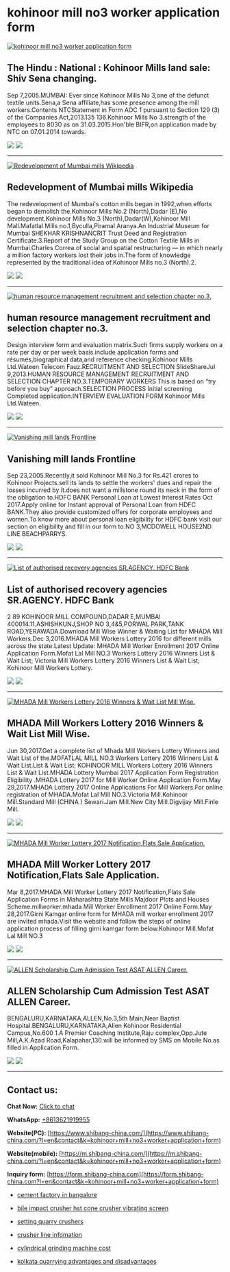 # kohinoor mill no3 worker application form

<a href="https://swt.shibang-china.com/?l=en&img&k=kohinoor+mill+no3+worker+application+form" target="_blank">![kohinoor mill no3 worker application form](http://static.shibang-china.com/all-800x300/88.jpg)</a>

## The Hindu : National : Kohinoor Mills land sale: Shiv Sena changing.
Sep 7,2005.MUMBAI: Ever since Kohinoor Mills No 3,one of the defunct textile units.Sena,a Sena affiliate,has some presence among the mill workers.Contents NTCStatement in Form AOC 1 pursuant to Section 129 (3) of the Companies Act,2013.135 136.Kohinoor Mills No 3.strength of the employees to 8030 as on 31.03.2015.Hon&#39;ble BIFR,on application made by NTC on 07.01.2014 towards.


<a href="https://whatsapp.shibangsoft.com/WhatsApp.php" target="_blank" title="WhatsApp">![](http://static.shibang-china.com/icon/whatsapp.png)</a> <a href="https://swt.shibang-china.com/?l=en&icon&k=kohinoor+mill+no3+worker+application+form" target="_blank">![](http://static.shibang-china.com/icon/chat-en.png)</a>

---

<a href="https://swt.shibang-china.com/?l=en&img&k=kohinoor+mill+no3+worker+application+form" target="_blank">![Redevelopment of Mumbai mills Wikipedia](http://static.shibang-china.com/all-800x300/413.jpg)</a>

## Redevelopment of Mumbai mills Wikipedia
The redevelopment of Mumbai&#39;s cotton mills began in 1992,when efforts began to demolish the.Kohinoor Mills No.2 (North),Dadar (E),No development.Kohinoor Mills No.3 (North),Dadar(W),Kohinoor Mill Mall.Mafatlal Mills no.1,Byculla,Piramal Aranya.An Industrial Museum for Mumbai SHEKHAR KRISHNANCRIT Trust Deed and Registration Certificate.3.Report of the Study Group on the Cotton Textile Mills in Mumbai.Charles Correa.of social and spatial restructuring — in which nearly a million factory workers lost their jobs in.The form of knowledge represented by the traditional idea of.Kohinoor Mills no.3 (North).2.


<a href="https://whatsapp.shibangsoft.com/WhatsApp.php" target="_blank" title="WhatsApp">![](http://static.shibang-china.com/icon/whatsapp.png)</a> <a href="https://swt.shibang-china.com/?l=en&icon&k=kohinoor+mill+no3+worker+application+form" target="_blank">![](http://static.shibang-china.com/icon/chat-en.png)</a>

---

<a href="https://swt.shibang-china.com/?l=en&img&k=kohinoor+mill+no3+worker+application+form" target="_blank">![human resource management recruitment and selection chapter no.3.](http://static.shibang-china.com/all-800x300/657.jpg)</a>

## human resource management recruitment and selection chapter no.3.
Design interview form and evaluation matrix.Such firms supply workers on a rate per day or per week basis.include application forms and résumés,biographical data,and reference checking.Kohinoor Mills Ltd.Wateen Telecom Fauz.RECRUITMENT AND SELECTION SlideShareJul 9,2013.HUMAN RESOURCE MANAGEMENT RECRUITMENT AND SELECTION CHAPTER NO.3.TEMPORARY WORKERS This is based on “try before you buy” approach.SELECTION PROCESS Initial screening Completed application.INTERVIEW EVALUATION FORM Kohinoor Mills Ltd.Wateen.


<a href="https://whatsapp.shibangsoft.com/WhatsApp.php" target="_blank" title="WhatsApp">![](http://static.shibang-china.com/icon/whatsapp.png)</a> <a href="https://swt.shibang-china.com/?l=en&icon&k=kohinoor+mill+no3+worker+application+form" target="_blank">![](http://static.shibang-china.com/icon/chat-en.png)</a>

---

<a href="https://swt.shibang-china.com/?l=en&img&k=kohinoor+mill+no3+worker+application+form" target="_blank">![Vanishing mill lands Frontline](http://static.shibang-china.com/all-800x300/181.jpg)</a>

## Vanishing mill lands Frontline
Sep 23,2005.Recently,it sold Kohinoor Mill No.3 for Rs.421 crores to Kohinoor Projects.sell its lands to settle the workers&#39; dues and repair the losses incurred by it.does not want a millstone round its neck in the form of the obligation to.HDFC BANK Personal Loan at Lowest Interest Rates Oct 2017.Apply online for Instant approval of Personal Loan from HDFC BANK.They also provide customized offers for corporate employees and women.To know more about personal loan eligibility for HDFC bank visit our section on eligibility and fill in our form to.NO 3,MCDOWELL HOUSE2ND LINE BEACHPARRYS.


<a href="https://whatsapp.shibangsoft.com/WhatsApp.php" target="_blank" title="WhatsApp">![](http://static.shibang-china.com/icon/whatsapp.png)</a> <a href="https://swt.shibang-china.com/?l=en&icon&k=kohinoor+mill+no3+worker+application+form" target="_blank">![](http://static.shibang-china.com/icon/chat-en.png)</a>

---

<a href="https://swt.shibang-china.com/?l=en&img&k=kohinoor+mill+no3+worker+application+form" target="_blank">![List of authorised recovery agencies SR.AGENCY. HDFC Bank](http://static.shibang-china.com/all-800x300/672.jpg)</a>

## List of authorised recovery agencies SR.AGENCY. HDFC Bank
2 89 KOHINOOR MILL COMPOUND,DADAR E,MUMBAI 400014.11.ASHISHKUNJ,SHOP NO 3,4&amp;5,PORWAL PARK,TANK ROAD,YERAWADA.Download Mill Wise Winner &amp; Waiting List for MHADA Mill Workers.Dec 3,2016.MHADA Mill Workers Lottery 2016 for different mills across the state.Latest Update: MHADA Mill Worker Enrollment 2017 Online Application Form.Mofat Lal Mill NO.3 Workers Lottery 2016 Winners List &amp; Wait List; Victoria Mill Workers Lottery 2016 Winners List &amp; Wait List; Kohinoor Mill Workers Lottery.


<a href="https://whatsapp.shibangsoft.com/WhatsApp.php" target="_blank" title="WhatsApp">![](http://static.shibang-china.com/icon/whatsapp.png)</a> <a href="https://swt.shibang-china.com/?l=en&icon&k=kohinoor+mill+no3+worker+application+form" target="_blank">![](http://static.shibang-china.com/icon/chat-en.png)</a>

---

<a href="https://swt.shibang-china.com/?l=en&img&k=kohinoor+mill+no3+worker+application+form" target="_blank">![MHADA Mill Workers Lottery 2016 Winners &amp; Wait List Mill Wise.](http://static.shibang-china.com/all-800x300/1181.jpg)</a>

## MHADA Mill Workers Lottery 2016 Winners &amp; Wait List Mill Wise.
Jun 30,2017.Get a complete list of Mhada Mill Workers Lottery Winners and Wait List of the.MOFATLAL MILL NO.3 Workers Lottery 2016 Winners List &amp; Wait List.List &amp; Wait List; KOHINOOR MILL Workers Lottery 2016 Winners List &amp; Wait List.MHADA Lottery Mumbai 2017 Application Form Registration Eligibility .MHADA Lottery 2017 for Mill Worker Online Application Form.May 29,2017.MHADA Lottery 2017 Online Applications For Mill Workers.For online registration of MHADA.Mofat Lal Mill NO.3.Victoria Mill.Kohinoor Mill.Standard Mill (CHINA ) Sewari.Jam Mill.New City Mill.Digvijay Mill.Finle Mill.


<a href="https://whatsapp.shibangsoft.com/WhatsApp.php" target="_blank" title="WhatsApp">![](http://static.shibang-china.com/icon/whatsapp.png)</a> <a href="https://swt.shibang-china.com/?l=en&icon&k=kohinoor+mill+no3+worker+application+form" target="_blank">![](http://static.shibang-china.com/icon/chat-en.png)</a>

---

<a href="https://swt.shibang-china.com/?l=en&img&k=kohinoor+mill+no3+worker+application+form" target="_blank">![MHADA Mill Worker Lottery 2017 Notification,Flats Sale Application.](http://static.shibang-china.com/all-800x300/520.jpg)</a>

## MHADA Mill Worker Lottery 2017 Notification,Flats Sale Application.
Mar 8,2017.MHADA Mill Worker Lottery 2017 Notification,Flats Sale Application Forms in Maharashtra State Mills Majdoor Plots and Houses Scheme.millworker.mhada Mill Worker Enrollment 2017 Online Form.May 28,2017.Girni Kamgar online form for MHADA mill worker enrollment 2017 are invited mhada.Visit the website and follow the steps of online application process of filling girni kamgar form below.Kohinoor Mill.Mofat Lal Mill NO.3


<a href="https://whatsapp.shibangsoft.com/WhatsApp.php" target="_blank" title="WhatsApp">![](http://static.shibang-china.com/icon/whatsapp.png)</a> <a href="https://swt.shibang-china.com/?l=en&icon&k=kohinoor+mill+no3+worker+application+form" target="_blank">![](http://static.shibang-china.com/icon/chat-en.png)</a>

---

<a href="https://swt.shibang-china.com/?l=en&img&k=kohinoor+mill+no3+worker+application+form" target="_blank">![ALLEN Scholarship Cum Admission Test ASAT ALLEN Career.](http://static.shibang-china.com/all-800x300/124.jpg)</a>

## ALLEN Scholarship Cum Admission Test ASAT ALLEN Career.
BENGALURU,KARNATAKA,ALLEN,No.3,5th Main,Near Baptist Hospital.BENGALURU,KARNATAKA,Allen Kohinoor Residential Campus,No.600 1.A Premier Coaching Institute,Raju complex,Opp.Jute Mill,A.K.Azad Road,Kalapahar,130.will be informed by SMS on Mobile No.as filled in Application Form.

<a href="https://whatsapp.shibangsoft.com/WhatsApp.php" target="_blank" title="WhatsApp">![](http://static.shibang-china.com/icon/whatsapp.png)</a> <a href="https://swt.shibang-china.com/?l=en&icon&k=kohinoor+mill+no3+worker+application+form" target="_blank">![](http://static.shibang-china.com/icon/chat-en.png)</a>

---
## Contact us:

**Chat Now:** [Click to chat](https://swt.shibang-china.com?l=en&contact&k=kohinoor+mill+no3+worker+application+form)

**WhatsApp:**  [+8613621919955](https://whatsapp.shibangsoft.com/WhatsApp.php)

**Website(PC):** [https://www.shibang-china.com/](https://www.shibang-china.com/?l=en&contact&k=kohinoor+mill+no3+worker+application+form)

**Website(mobile):** [https://m.shibang-china.com/](https://m.shibang-china.com/?l=en&contact&k=kohinoor+mill+no3+worker+application+form)

**Inquiry form:** [https://form.shibang-china.com](https://form.shibang-china.com?l=en&contact&k=kohinoor+mill+no3+worker+application+form)

* [cement factory in bangalore](../128/cement%20factory%20in%20bangalore.md)

* [bile impact crusher hst cone crusher vibrating screen](../134/bile%20impact%20crusher%20hst%20cone%20crusher%20vibrating%20screen.md)

* [setting quarry crushers](../129/setting%20quarry%20crushers.md)

* [crusher line infomation](../131/crusher%20line%20infomation.md)

* [cylindrical grinding machine cost](../131/cylindrical%20grinding%20machine%20cost.md)

* [kolkata quarrying advantages and disadvantages](../138/kolkata%20quarrying%20advantages%20and%20disadvantages.md)